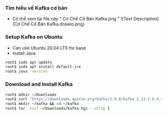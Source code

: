 ### Tìm hiểu về Kafka cơ bản
* Có thể xem tại file này " Cơ Chế Cở Bản Kafka.png "
![Text Description](Cơ Chế Cở Bản Kafka.drawio.png)

### Setup Kafka on Ubuntu 
* Can use Ubuntu 20.04 LTS for base
* Install Java

```bash
root$ sudo apt update
root$ sudo apt install default-jre
root$ java -version
```

### Download and Install Kafka
```bash
root$ mdkir ~/Downloads
root$ curl "https://downloads.apache.org/kafka/2.8.0/kafka_2.13-2.8.0.tgz" -o ~/Downloads/kafka.tgz
root$ mkdir ~/kafka && cd ~/kafka
root$ tar -xvzf ~/Downloads/kafka.tgz --strip 1
```
